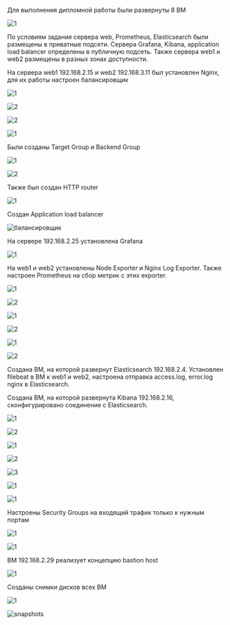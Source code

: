Для выполнения дипломной работы были развернуты 8 ВМ


![1](https://github.com/netologygit/netology/assets/123411071/dde312df-ce09-4efb-9190-a4eab9e0bbb2)

По условиям задания сервера web, Prometheus, Elasticsearch были размещены в приватные подсети. Сервера Grafana, Kibana, application load balancer определены в публичную подсеть.
Также сервера web1 и web2 размещены в разных зонах доступности.

На сервера web1 192.168.2.15 и web2 192.168.3.11 был установлен Nginx, для их работы настроен балансировщик

![1](https://github.com/netologygit/netology/assets/123411071/0c410e4c-cb84-45b1-8cc7-47971cb7a6d9)

![2](https://github.com/netologygit/netology/assets/123411071/8defd843-de3d-4993-aa0e-9ba6af967ed9)

![2](https://github.com/netologygit/netology/assets/123411071/a8c46924-12e9-4ed4-91b6-048972d1b50d)

![1](https://github.com/netologygit/netology/assets/123411071/4a6cdab0-10c1-458f-ab11-36117db3dedf)

Были созданы  Target Group и Backend Group

![1](https://github.com/netologygit/netology/assets/123411071/b2bcb1cf-5c4c-44c2-8108-180441e41013)

![2](https://github.com/netologygit/netology/assets/123411071/597c5b84-12b2-49ad-bb15-af2f9ee60f54)

Также был создан HTTP router

![1](https://github.com/netologygit/netology/assets/123411071/4e9e729a-1e08-4dde-bd5c-04cfb34312c0)

Создан Application load balancer

![балансировщик](https://github.com/netologygit/netology/assets/123411071/3eb37ebf-948f-44c0-9002-a5045c55ed73)

На сервере 192.168.2.25 установлена Grafana

![1](https://github.com/netologygit/netology/assets/123411071/2e649c42-4054-44de-ae6e-ac68673dd90b)

На web1 и web2 установлены Node Exporter и Nginx Log Exporter. Также настроен Prometheus на сбор метрик с этих exporter.

![1](https://github.com/netologygit/netology/assets/123411071/c5005f59-54c3-4ce0-b0e7-c96bedf97c0f)

![2](https://github.com/netologygit/netology/assets/123411071/95d5fd01-4246-4556-9486-7ba90d69a111)

![1](https://github.com/netologygit/netology/assets/123411071/1e0222fa-07e0-43db-a548-7da2b9945818)

![2](https://github.com/netologygit/netology/assets/123411071/ee740502-a19b-4cc5-b7bf-1ce02c787160)



![1](https://github.com/netologygit/netology/assets/123411071/73becee5-9c9a-414a-9157-c2efdb1cf3c8)

![2](https://github.com/netologygit/netology/assets/123411071/60a70785-66d8-486f-9c64-0eed7e2c6335)


Cоздана ВМ, на которой развернут Elasticsearch 192.168.2.4. Установлен filebeat в ВМ к web1 и web2, настроена отправка access.log, error.log nginx в Elasticsearch.

Создана ВМ, на которой развернута  Kibana  192.168.2.16, сконфигурировано соединение с Elasticsearch.

![1](https://github.com/netologygit/netology/assets/123411071/b7ebc6ff-131c-41da-a93d-833055836a71)

![2](https://github.com/netologygit/netology/assets/123411071/2a0fa659-77bb-4aa1-9dc5-11862a07a1ad)

![1](https://github.com/netologygit/netology/assets/123411071/2afc65a1-4feb-4e6b-9172-228b6f185da7)

![2](https://github.com/netologygit/netology/assets/123411071/9386ecdc-ab27-4007-b449-1cb7aa46787f)


![3](https://github.com/netologygit/netology/assets/123411071/4282bebd-ae4b-45e0-93b9-4fdbc27e023a)




![1](https://github.com/netologygit/netology/assets/123411071/1439195b-b024-436e-8f11-be6f9dfd0779)

![1](https://github.com/netologygit/netology/assets/123411071/8d5b4955-02c3-43fe-9e6e-1d7f35d0b9d6)


Настроены Security Groups на входящий трафик только к нужным портам 

![1](https://github.com/netologygit/netology/assets/123411071/79885033-767a-4c4f-adee-569a9d1bd4ac)

![1](https://github.com/netologygit/netology/assets/123411071/9094433f-749a-4be2-8cae-1cdf6890e787)

ВМ 192.168.2.29 реализует концепцию bastion host

![1](https://github.com/netologygit/netology/assets/123411071/89078f20-3b54-4ff7-9bad-baf24355e0ca)


Созданы снимки дисков всех ВМ

![1](https://github.com/netologygit/netology/assets/123411071/b802130c-630c-4521-9a76-ab817fa694a9)


![snapshots](https://github.com/netologygit/netology/assets/123411071/24d2bc53-6378-479d-b59b-d21928705448)











